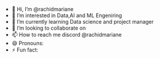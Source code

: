 - 👋 Hi, I’m @rachidmariane
- 👀 I’m interested in Data,AI and ML Engeniring
- 🌱 I’m currently learning Data science and project manager
- 💞️ I’m looking to collaborate on 
- 📫 How to reach me discord @rachidmariane
- 😄 Pronouns:
- ⚡ Fun fact: 

<!---
rachidmariane/rachidmariane is a ✨ special ✨ repository because its `README.md` (this file) appears on your GitHub profile.
You can click the Preview link to take a look at your changes.
--->
